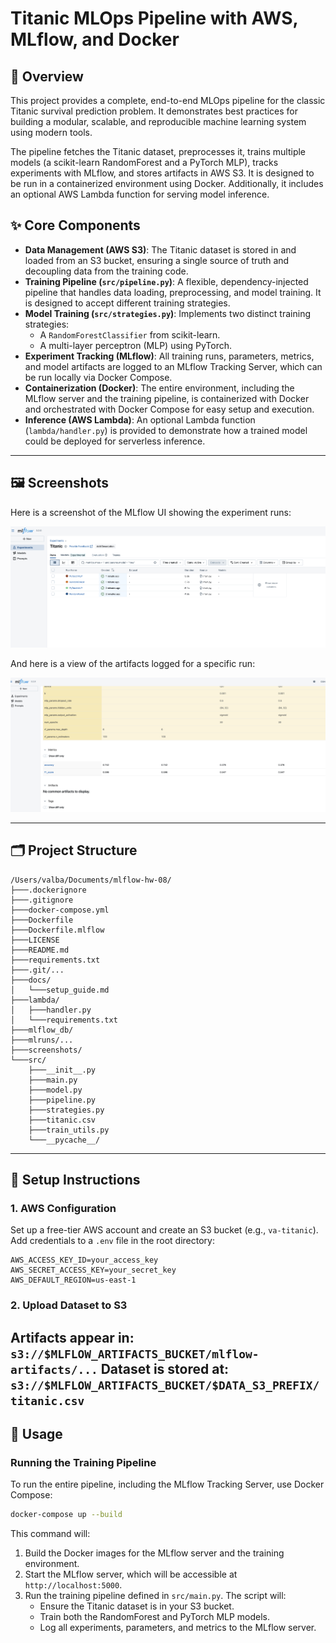 # Titanic MLOps Pipeline with AWS, MLflow, and Docker

## 🧭 Overview

This project provides a complete, end-to-end MLOps pipeline for the classic Titanic survival prediction problem. It demonstrates best practices for building a modular, scalable, and reproducible machine learning system using modern tools.

The pipeline fetches the Titanic dataset, preprocesses it, trains multiple models (a scikit-learn RandomForest and a PyTorch MLP), tracks experiments with MLflow, and stores artifacts in AWS S3. It is designed to be run in a containerized environment using Docker. Additionally, it includes an optional AWS Lambda function for serving model inference.

## ✨ Core Components

*   **Data Management (AWS S3)**: The Titanic dataset is stored in and loaded from an S3 bucket, ensuring a single source of truth and decoupling data from the training code.
*   **Training Pipeline (`src/pipeline.py`)**: A flexible, dependency-injected pipeline that handles data loading, preprocessing, and model training. It is designed to accept different training strategies.
*   **Model Training (`src/strategies.py`)**: Implements two distinct training strategies:
    *   A `RandomForestClassifier` from scikit-learn.
    *   A multi-layer perceptron (MLP) using PyTorch.
*   **Experiment Tracking (MLflow)**: All training runs, parameters, metrics, and model artifacts are logged to an MLflow Tracking Server, which can be run locally via Docker Compose.
*   **Containerization (Docker)**: The entire environment, including the MLflow server and the training pipeline, is containerized with Docker and orchestrated with Docker Compose for easy setup and execution.
*   **Inference (AWS Lambda)**: An optional Lambda function (`lambda/handler.py`) is provided to demonstrate how a trained model could be deployed for serverless inference.

---

## 🖼️ Screenshots

Here is a screenshot of the MLflow UI showing the experiment runs:

![MLflow Experiments](screenshots/Screenshot%202025-08-08%20at%2019.49.00.png)

And here is a view of the artifacts logged for a specific run:

![MLflow Artifacts](screenshots/Screenshot%202025-08-08%20at%2019.49.36.png)

---

## 🗂️ Project Structure

```
/Users/valba/Documents/mlflow-hw-08/
├───.dockerignore
├───.gitignore
├───docker-compose.yml
├───Dockerfile
├───Dockerfile.mlflow
├───LICENSE
├───README.md
├───requirements.txt
├───.git/...
├───docs/
│   └───setup_guide.md
├───lambda/
│   ├───handler.py
│   └───requirements.txt
├───mlflow_db/
├───mlruns/...
├───screenshots/
└───src/
    ├───__init__.py
    ├───main.py
    ├───model.py
    ├───pipeline.py
    ├───strategies.py
    ├───titanic.csv
    ├───train_utils.py
    └───__pycache__/
```

---

## 🔧 Setup Instructions

### 1. AWS Configuration

Set up a free-tier AWS account and create an S3 bucket (e.g., `va-titanic`).
Add credentials to a `.env` file in the root directory:

```env
AWS_ACCESS_KEY_ID=your_access_key
AWS_SECRET_ACCESS_KEY=your_secret_key
AWS_DEFAULT_REGION=us-east-1
```

### 2. Upload Dataset to S3

 Artifacts appear in:
```s3://$MLFLOW_ARTIFACTS_BUCKET/mlflow-artifacts/...```
Dataset is stored at:
```s3://$MLFLOW_ARTIFACTS_BUCKET/$DATA_S3_PREFIX/titanic.csv```
---

## 🚀 Usage

### Running the Training Pipeline

To run the entire pipeline, including the MLflow Tracking Server, use Docker Compose:

```bash
docker-compose up --build
```

This command will:
1.  Build the Docker images for the MLflow server and the training environment.
2.  Start the MLflow server, which will be accessible at `http://localhost:5000`.
3.  Run the training pipeline defined in `src/main.py`. The script will:
    *   Ensure the Titanic dataset is in your S3 bucket.
    *   Train both the RandomForest and PyTorch MLP models.
    *   Log all experiments, parameters, and metrics to the MLflow server.


